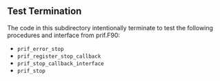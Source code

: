 Test Termination
----------------
The code in this subdirectory intentionally terminate to test the following
procedures and interface from  prif.F90:
  - `prif_error_stop`
  - `prif_register_stop_callback`
  - `prif_stop_callback_interface`
  - `prif_stop`
